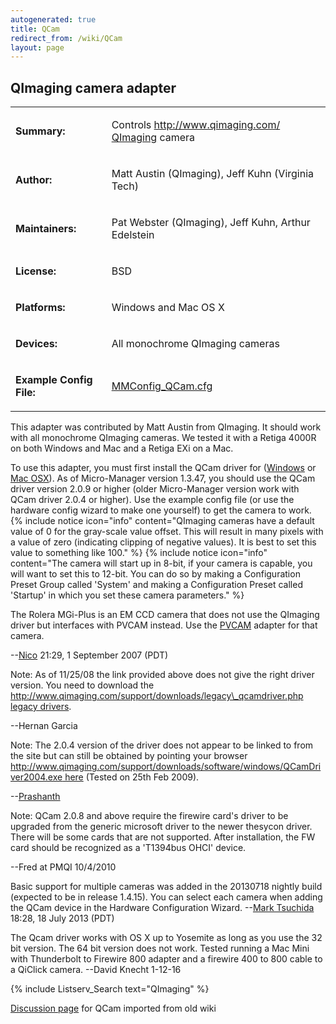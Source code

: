 ```yaml
---
autogenerated: true
title: QCam
redirect_from: /wiki/QCam
layout: page
---
```


## QImaging camera adapter

<table>
<tr>
<td markdown="1">

**Summary:**

</td>
<td markdown="1">

Controls [http://www.qimaging.com/
QImaging](http://www.qimaging.com/_QImaging "wikilink") camera

</td>
</tr>
<tr>
<td markdown="1">

**Author:**

</td>
<td markdown="1">

Matt Austin (QImaging), Jeff Kuhn (Virginia Tech)

</td>
</tr>
<tr>
<td markdown="1">

**Maintainers:**

</td>
<td markdown="1">

Pat Webster (QImaging), Jeff Kuhn, Arthur Edelstein

</td>
</tr>
<tr>
<td markdown="1">

**License:**

</td>
<td markdown="1">

BSD

</td>
</tr>
<tr>
<td markdown="1">

**Platforms:**

</td>
<td markdown="1">

Windows and Mac OS X

</td>
</tr>
<tr>
<td markdown="1">

**Devices:**

</td>
<td markdown="1">

All monochrome QImaging cameras

</td>
</tr>
<tr>
<td markdown="1">

**Example Config File:**

</td>
<td markdown="1">

[MMConfig_QCam.cfg](media/MMConfig_QCam.cfg "wikilink")

</td>
</tr>
</table>

This adapter was contributed by Matt Austin from QImaging. It should
work with all monochrome QImaging cameras. We tested it with a Retiga
4000R on both Windows and Mac and a Retiga EXi on a Mac.

To use this adapter, you must first install the QCam driver for
([Windows](http://www.qimaging.com/support/downloads/index.php) or [Mac
OSX](http://www.qimaging.com/support/downloads/legacy_qcamdriver.php)).
As of Micro-Manager version 1.3.47, you should use the QCam driver
version 2.0.9 or higher (older Micro-Manager version work with QCam
driver 2.0.4 or higher). Use the example config file (or use the
hardware config wizard to make one yourself) to get the camera to work.
{% include notice icon="info" content="QImaging cameras have a default value of 0 for the gray-scale value offset.  This will result in many pixels with a value of zero (indicating clipping of negative values).  It is best to set this value to something like 100." %}
{% include notice icon="info" content="The camera will start up in 8-bit, if your camera is capable, you will want to set this to 12-bit.  You can do so by making a Configuration Preset Group called 'System' and making a Configuration Preset called 'Startup' in which you set these camera parameters." %}

The Rolera MGi-Plus is an EM CCD camera that does not use the QImaging
driver but interfaces with PVCAM instead. Use the
[PVCAM](PVCAM "wikilink") adapter for that camera.

--[Nico](/users/Nico "wikilink") 21:29, 1 September 2007 (PDT)

Note: As of 11/25/08 the link provided above does not give the right
driver version. You need to download the
[http://www.qimaging.com/support/downloads/legacy\_qcamdriver.php legacy
drivers](http://www.qimaging.com/support/downloads/legacy_qcamdriver.php_legacy_drivers "wikilink").

--Hernan Garcia

Note: The 2.0.4 version of the driver does not appear to be linked to
from the site but can still be obtained by pointing your browser
[http://www.qimaging.com/support/downloads/software/windows/QCamDriver2004.exe
here](http://www.qimaging.com/support/downloads/software/windows/QCamDriver2004.exe_here "wikilink")
(Tested on 25th Feb 2009).

--[Prashanth](/users/Prashanth "wikilink")

Note: QCam 2.0.8 and above require the firewire card's driver to be
upgraded from the generic microsoft driver to the newer thesycon driver.
There will be some cards that are not supported. After installation, the
FW card should be recognized as a 'T1394bus OHCI' device.

--Fred at PMQI 10/4/2010

Basic support for multiple cameras was added in the 20130718 nightly
build (expected to be in release 1.4.15). You can select each camera
when adding the QCam device in the Hardware Configuration Wizard.
--[Mark Tsuchida](/users/Mark_Tsuchida "wikilink") 18:28, 18 July 2013
(PDT)

The Qcam driver works with OS X up to Yosemite as long as you use the 32
bit version. The 64 bit version does not work. Tested running a Mac Mini
with Thunderbolt to Firewire 800 adapter and a firewire 400 to 800 cable
to a QiClick camera. --David Knecht 1-12-16

{% include Listserv_Search text="QImaging" %}


[Discussion page](/talk/QCam) for QCam imported from old wiki
